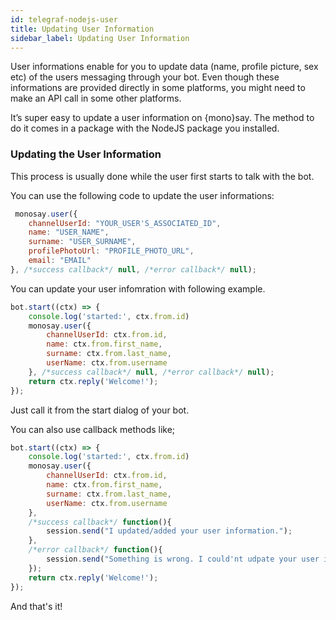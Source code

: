 ```yaml
---
id: telegraf-nodejs-user
title: Updating User Information
sidebar_label: Updating User Information
---
```


<div class="intro">

<i class="fas fa-info-circle"></i> User informations enable for you to update data (name, profile picture, sex etc) of the users messaging through your bot. Even though these informations are provided directly in some platforms, you might need to make an API call in some other platforms.

It’s super easy to update a user information on {mono}say. The method to do it comes in a package with the NodeJS package you installed.

</div>

### Updating the User Information

This process is usually done while the user first starts to talk with the bot.

You can use the following code to update the user informations:

<div class="browser-mockup">

```javascript
 monosay.user({
    channelUserId: "YOUR_USER'S_ASSOCIATED_ID",
    name: "USER_NAME",
    surname: "USER_SURNAME",
    profilePhotoUrl: "PROFILE_PHOTO_URL",
    email: "EMAIL"
}, /*success callback*/ null, /*error callback*/ null);
```

</div>

You can update your user infomration with following example.

<div class="browser-mockup">

```javascript
bot.start((ctx) => {
    console.log('started:', ctx.from.id)
    monosay.user({
        channelUserId: ctx.from.id,
        name: ctx.from.first_name,
        surname: ctx.from.last_name,
        userName: ctx.from.username
    }, /*success callback*/ null, /*error callback*/ null);
    return ctx.reply('Welcome!');
});
```

</div>

Just call it from the start dialog of your bot.

You can also use callback methods like;

<div class="browser-mockup">

```javascript
bot.start((ctx) => {
    console.log('started:', ctx.from.id)
    monosay.user({
        channelUserId: ctx.from.id,
        name: ctx.from.first_name,
        surname: ctx.from.last_name,
        userName: ctx.from.username
    }, 
    /*success callback*/ function(){
        session.send("I updated/added your user information.");
    }, 
    /*error callback*/ function(){
        session.send("Something is wrong. I could'nt udpate your user information.");
    });
    return ctx.reply('Welcome!');
});
```

</div>

And that's it!